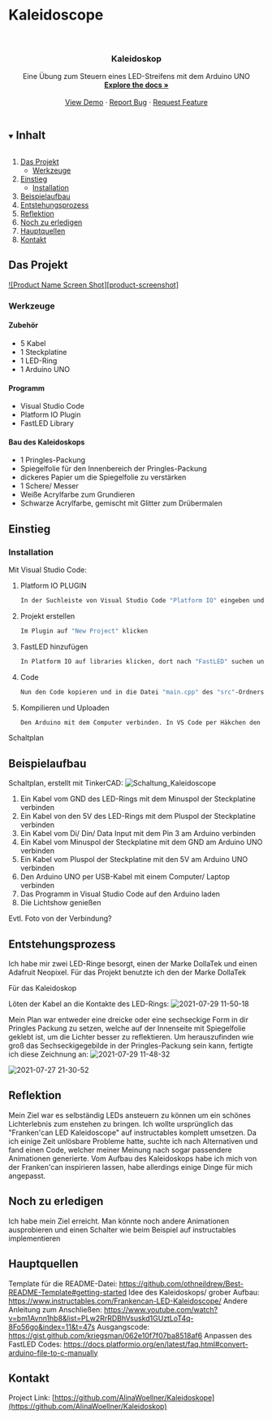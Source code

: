 # Kaleidoscope

<!--
*** To avoid retyping too much info. Do a search and replace for the following:
*** github_username, repo_name, twitter_handle, email, project_title, project_description
-->



<!-- PROJECT SHIELDS -->
<!--
*** I'm using markdown "reference style" links for readability.
*** Reference links are enclosed in brackets [ ] instead of parentheses ( ).
*** See the bottom of this document for the declaration of the reference variables
*** for contributors-url, forks-url, etc. This is an optional, concise syntax you may use.
*** https://www.markdownguide.org/basic-syntax/#reference-style-links
-->


<!-- PROJECT LOGO -->
<br />
<p align="center">

  <h3 align="center">Kaleidoskop</h3>

  <p align="center">
    Eine Übung zum Steuern eines LED-Streifens mit dem Arduino UNO
    <br />
    <a href="https://github.com/AlinaWoellner/Kaleidoskope"><strong>Explore the docs »</strong></a>
    <br />
    <br />
    <a href="https://github.com/AlinaWoellner/Kaleidoskope">View Demo</a>
    ·
    <a href="https://github.com/AlinaWoellner/Kaleidoskope/issues">Report Bug</a>
    ·
    <a href="https://github.com/AlinaWoellner/Kaleidoskope/issues">Request Feature</a>
  </p>
</p>



<!-- TABLE OF CONTENTS -->
<details open="open">
  <summary><h2 style="display: inline-block">Inhalt</h2></summary>
  <ol>
    <li>
      <a href="#das-projekt">Das Projekt</a>
      <ul>
        <li><a href="#werkzeuge">Werkzeuge</a></li>
      </ul>
    </li>
    <li>
      <a href="#einstieg">Einstieg</a>
      <ul>
        <li><a href="#installation">Installation</a></li>
      </ul>
    </li>
    <li><a href="#beispielaufbau">Beispielaufbau</a></li>
    <li><a href="#entstehungsprozess">Entstehungsprozess</a></li>
    <li><a href="#reflektion">Reflektion</a></li>
    <li><a href="#ausstehend">Noch zu erledigen</a></li>
    <li><a href="#hauptquellen">Hauptquellen</a></li>
    <li><a href="#kontakt">Kontakt</a></li>
  </ol>
</details>



<!-- ABOUT THE PROJECT -->
## Das Projekt


[![Product Name Screen Shot][product-screenshot]](https://example.com)


### Werkzeuge

#### Zubehör
* []()  5 Kabel
* []()  1 Steckplatine
* []()  1 LED-Ring
* []()  1 Arduino UNO


#### Programm
* []()  Visual Studio Code
* []()  Platform IO Plugin
* []()  FastLED Library

#### Bau des Kaleidoskops
* []()  1 Pringles-Packung 
* []()  Spiegelfolie für den Innenbereich der Pringles-Packung
* []()  dickeres Papier um die Spiegelfolie zu verstärken
* []()  1 Schere/ Messer
* []()  Weiße Acrylfarbe zum Grundieren
* []()  Schwarze Acrylfarbe, gemischt mit Glitter zum Drübermalen

<!-- GETTING STARTED -->
## Einstieg

### Installation

Mit Visual Studio Code:

1. Platform IO PLUGIN
   ```sh
   In der Suchleiste von Visual Studio Code "Platform IO" eingeben und auf den installieren Button klicken
   ```
2. Projekt erstellen
   ```sh
   Im Plugin auf "New Project" klicken
   ```
3. FastLED hinzufügen
   ```sh
   In Platform IO auf libraries klicken, dort nach "FastLED" suchen und dem Projekt hinzufügen
   ```
4. Code
   ```sh
   Nun den Code kopieren und in die Datei "main.cpp" des "src"-Ordners einfügen
   ```
5. Kompilieren und Uploaden
   ```sh
   Den Arduino mit dem Computer verbinden. In VS Code per Häkchen den Code kompilieren und mit rechtsgerichtetem Pfeil uploaden

<!-- USAGE EXAMPLES -->
Schaltplan

## Beispielaufbau
Schaltplan, erstellt mit TinkerCAD:
![Schaltung_Kaleidoscope](https://user-images.githubusercontent.com/82510384/127372737-56c22987-f8d0-49bc-ae4a-e46f2c79826f.png)

 1.  Ein Kabel vom GND des LED-Rings mit dem Minuspol der Steckplatine verbinden
 2.  Ein Kabel von den 5V des LED-Rings mit dem Pluspol der Steckplatine verbinden
 4.  Ein Kabel vom Di/ Din/ Data Input mit dem Pin 3 am Arduino verbinden
 5.  Ein Kabel vom Minuspol der Steckplatine mit dem GND am Arduino UNO verbinden
 6.  Ein Kabel vom Pluspol der Steckplatine mit den 5V am Arduino UNO verbinden
 7.  Den Arduino UNO per USB-Kabel mit einem Computer/ Laptop verbinden
 8.  Das Programm in Visual Studio Code auf den Arduino laden
 9.  Die Lichtshow genießen

Evtl. Foto von der Verbindung?

##  Entstehungsprozess

Ich habe mir zwei LED-Ringe besorgt, einen der Marke DollaTek und einen Adafruit Neopixel. Für das Projekt benutzte ich den der Marke DollaTek

Für das Kaleidoskop


Löten der Kabel an die Kontakte des LED-Rings:
![2021-07-29 11-50-18](https://user-images.githubusercontent.com/82510384/127578643-a42efa6c-7f1e-4136-ac5c-1e1309cc896a.jpeg)

Mein Plan war entweder eine dreicke oder eine sechseckige Form in dir Pringles Packung zu setzen, welche auf der Innenseite mit Spiegelfolie geklebt ist, um die Lichter besser zu reflektieren. Um herauszufinden wie groß das Sechseckigegebilde in der Pringles-Packung sein kann, fertigte ich diese Zeichnung an:
![2021-07-29 11-48-32](https://user-images.githubusercontent.com/82510384/127581071-614e7f02-c15b-43d9-9a31-d87d560751ed.jpeg)




![2021-07-27 21-30-52](https://user-images.githubusercontent.com/82510384/127580898-eb9d2dce-56ec-4595-a208-89a4c65886f4.jpeg)





##  Reflektion

Mein Ziel war es selbständig LEDs ansteuern zu können um ein schönes Lichterlebnis zum enstehen zu bringen. Ich wollte ursprünglich das "Franken'can LED Kaleidoscope" auf instructables komplett umsetzen. Da ich einige Zeit unlösbare Probleme hatte, suchte ich nach Alternativen und fand einen Code, welcher meiner Meinung nach sogar passendere Animationen generierte. Vom Aufbau des Kaleidoskops habe ich mich von der Franken'can inspirieren lassen, habe allerdings einige Dinge für mich angepasst. 

## Noch zu erledigen

Ich habe mein Ziel erreicht. Man könnte noch andere Animationen ausprobieren und einen Schalter wie beim Beispiel auf instructables implementieren

## Hauptquellen

Template für die README-Datei: https://github.com/othneildrew/Best-README-Template#getting-started
Idee des Kaleidoskops/ grober Aufbau: https://www.instructables.com/Frankencan-LED-Kaleidoscope/
Andere Anleitung zum Anschließen: https://www.youtube.com/watch?v=bm1Avnn1hb8&list=PLw2RrRDBhVsuskd1GUztLoT4q-8Fo56go&index=11&t=47s
Ausgangscode: https://gist.github.com/kriegsman/062e10f7f07ba8518af6
Anpassen des FastLED Codes: https://docs.platformio.org/en/latest/faq.html#convert-arduino-file-to-c-manually

<!-- CONTACT -->
## Kontakt

Project Link: [https://github.com/AlinaWoellner/Kaleidoskope](https://github.com/AlinaWoellner/Kaleidoskop)





